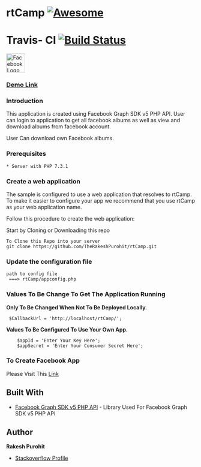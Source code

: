 # rtCamp [![Awesome](https://cdn.rawgit.com/sindresorhus/awesome/d7305f38d29fed78fa85652e3a63e154dd8e8829/media/badge.svg)](https://rakeshpurohit-rtcamp-fb-challenge.000webhostapp.com/)

# Travis- CI [![Build Status](https://api.travis-ci.org/TheRakeshPurohit/rtCamp.svg?branch=master)](https://api.travis-ci.org/TheRakeshPurohit/rtCamp)

<img src="https://upload.wikimedia.org/wikipedia/commons/c/cd/Facebook_logo_%28square%29.png" alt="Facebook Logo" width="50px" height="50px">

 ### [Demo Link](https://rakeshpurohit-rtcamp-fb-challenge.000webhostapp.com/)

### Introduction
This application is created using Facebook Graph SDK v5 PHP API. User can login to application to get all facebook albums as well as view and download albums from facebook account.

User Can download own Facebook albums.

### Prerequisites
```
* Server with PHP 7.3.1
```
### Create a web application

The sample is configured to use a web application that resolves to rtCamp. To make it easier to configure your app we recommend that you use rtCamp as your web application name. 

Follow this procedure to create the web application:

  Start by Cloning or Downloading this repo
```
To Clone this Repo into your server
git clone https://github.com/TheRakeshPurohit/rtCamp.git
```
### Update the configuration file

```
path to config file
 ===> rtCamp/appconfig.php
 ```
 ### Values To Be Change To Get The Application Running
   **Only To Be Changed When Not To Be Deployed Locally.**
```    
 $CallbackUrl = 'http://localhost/rtCamp/'; 
 ```
 **Values To Be Configured To Use Your Own App.**
```
    $appId = 'Enter Your Key Here';
    $appSecret = 'Enter Your Consumer Secret Here';
 ```

 ### To Create Facebook App
 
 Please Visit This [Link](https://developers.facebook.com/)

## Built With

* [Facebook Graph SDK v5 PHP API](https://github.com/facebook/php-graph-sdk) - Library Used For Facebook Graph SDK v5 PHP API

## Author

 **Rakesh Purohit** 
  * [Stackoverflow Profile](https://stackoverflow.com/users/11320820/rakesh-purohit)
